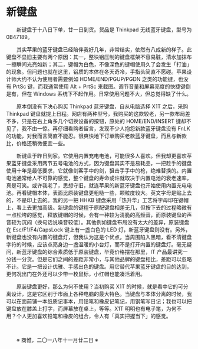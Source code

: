 # 新键盘

&emsp;&emsp;新键盘于十八日下单，廿一日到货。货品是 Thinkpad 无线蓝牙键盘，型号为 0B47189。

&emsp;&emsp;其实苹果的蓝牙键盘已经陪伴我好几年，非常结实，依然有八成新的样子。此键盘不显旧主要有两个原因：其一，整块铝压制的键盘框架不容易脏，清水加抹布一擦瞬间光亮如新；其二，键帽为白色，不像深色的键帽使用久了会发生「打油」的现象。但问题也就在这里，铝质的本体在冬天奇冷，手指头简直不愿碰。苹果设计师大约不认为使用者需要例如 HOME/END/PGUP/PGDN 之类的功能键，也没有 PrtSc 键，而我通常使用 Alt + PrtSc 来截图。调节音量和屏幕亮度的快捷键倒是有，但在 Windows 系统下不起作用。日常使用问题不大，但总觉得缺了什么。

&emsp;&emsp;原本倒没有下决心购买 Thinkpad 蓝牙键盘，自从电脑选择 X1T 之后，采购 Thinkpad 键盘就提上日程。网店有两种型号，我购买的这款较老，另一款布局差不多，只是在右上角多几个切换设备的按钮，原处的 HOME/END/INSERT 键却不见了，我不由一惊。再仔细看购者留言，发现不少人抱怨新款蓝牙键盘没有 FnLK 的功能，对我而言简直不能忍。很爽快地下订单购买老款蓝牙键盘，而且与新款比，价格还稍微便宜一些。

&emsp;&emsp;新键盘于昨日到家。它使用内置充电电池，可能很多人喜欢。但我却更喜欢苹果蓝牙键盘采用两节五号电池的方式，因为键盘其实不是易耗品，一把趁手的键盘使用十年是最低要求，它就像剑客手中的剑，狙击手手中的枪，绝难替换的。内置电池通常给人不可靠的感觉，整个键盘的寿命或许就取决于内置电池的衰老速率，真是可笑。或许我老了，思想守旧，就连苹果的新蓝牙键盘也开始使用内置充电电池。再看键帽本体，表面比原装键盘更粗糙一些，颗粒度较大。英文字母是贴上去的，不是印上去的。我的另一把 HHKB 键盘采用「热升华」工艺将字母印在键帽上，看上去更加高级。新键盘的键程于原配键盘相差无几，但按下去的过程略微有一点松垮的感觉，释放键帽的时候，会有一种较为清脆的高频音，而原装键盘的声音较为沉闷（换句话说噪音较低）。其他例如键盘布局没有太大的差异，原装键盘在 Esc/F1/F4/CapsLock 键上有一盏白色的 LED 灯，新蓝牙键盘则没有。另外，新键盘也没有内置的键盘灯，但我认为这是个优点，当周围陷入黑暗，看不清键盘字符的时候，应该点亮身边一盏温暖的小台灯，而不是打开内置的键盘灯。毫无疑问，新蓝牙键盘的综合素质低于原装键盘，毕竟价格摆在那里，IT 产品最讲究一分钱一分货。但是它们之间的差距非常小，与其他品牌的键盘相比，差距可以忽略不计。它是一把设计优雅、手感出色的键盘。用它替代苹果蓝牙键盘的目的达到，更何况出门在外还可以少带一枚鼠标，小红帽也能凑活着用。

&emsp;&emsp;原装键盘更好，那么为何不使用？当初购买 X1T 的时候，就是看中它的可分离设计，这是它区别于市面上各种电脑的最大特色。当键盘与本体分离的时候，我可以在面前铺一本纸质记事本，用铅笔和橡皮记笔记，用钢笔写日记；我也可以把键盘放在膝盖上打字，而屏幕放在桌上，等等。X1T 明明也有电子笔，为何不用？个人更加喜欢铅笔和橡皮的组合，令人有「真实把握当下」的感觉。

&emsp;&emsp;

&emsp;&emsp;※ 商惟，二〇一八年十一月廿二日 ※